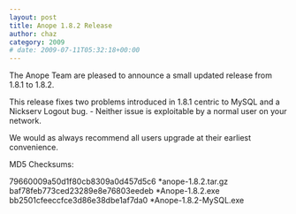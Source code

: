 ```yaml
---
layout: post
title: Anope 1.8.2 Release
author: chaz
category: 2009
# date: 2009-07-11T05:32:18+00:00
---
```


The Anope Team are pleased to announce a small updated release from 1.8.1 to 1.8.2.

This release fixes two problems introduced in 1.8.1 centric to MySQL and a Nickserv Logout bug. - Neither issue is exploitable by a normal user on your network.

We would as always recommend all users upgrade at their earliest convenience.

MD5 Checksums:

79660009a50d1f80cb8309a0d457d5c6 *anope-1.8.2.tar.gz
<br/>
baf78feb773ced23289e8e76803eedeb *Anope-1.8.2.exe
<br/>
bb2501cfeeccfce3d86e38dbe1af7da0 *Anope-1.8.2-MySQL.exe
